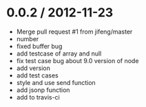 
0.0.2 / 2012-11-23 
==================

  * Merge pull request #1 from jifeng/master
  * number
  * fixed buffer bug
  * add testcase of array and null
  * fix test case bug about 9.0 version of node
  * add version
  * add test cases
  * style and use send function
  * add jsonp function
  * add to travis-ci
